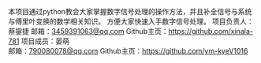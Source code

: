 本项目通过python教会大家掌握数字信号处理的操作方法，并且补全信号与系统与傅里叶变换的数学相关知识。
方便大家快速入手数字信号处理。
项目负责人：蔡鋆捷 
邮箱：3459391063@qq.com 
Github主页：https://github.com/xinala-781
项目成员：晏萌    
邮箱：790080078@qq.com 
Github主页：https://github.com/ym-kyeV1016

